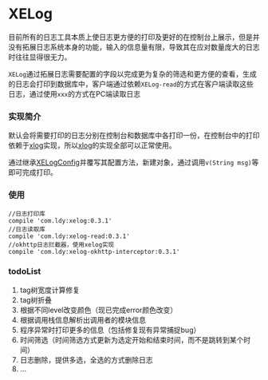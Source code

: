 # XELog
目前所有的日志工具本质上使日志更方便的打印及更好的在控制台上展示，但是并没有拓展日志系统本身的功能，输入的信息量有限，导致其在应对数量庞大的日志时往往显得很无力。

`XELog`通过拓展日志需要配置的字段以完成更为复杂的筛选和更方便的查看，生成的日志会打印到数据库中，客户端通过依赖`XELog-read`的方式在客户端读取这些日志，通过使用`xxx`的方式在PC端读取日志

### 实现简介
默认会将需要打印的日志分别在控制台和数据库中各打印一份，在控制台中的打印依赖于[xlog](https://github.com/elvishew/xLog)实现，所以[xlog](https://github.com/elvishew/xLog)的实现全部可以正常使用。

通过继承[XELogConfig](https://github.com/EndSmile/XELog/blob/master/xelog/src/main/java/com/ldy/xelog/config/XELogConfig.java)并覆写其配置方法，新建对象，通过调用`v(String msg)`等即可完成打印。

### 使用
```
//日志打印库
compile 'com.ldy:xelog:0.3.1'
//日志读取库
compile 'com.ldy:xelog-read:0.3.1'
//okhttp日志拦截器，使用xelog实现
compile 'com.ldy:xelog-okhttp-interceptor:0.3.1'
```

### todoList

 1. tag树宽度计算修复
 2. tag树折叠
 3. 根据不同level改变颜色（现已完成error颜色改变）
 4. 根据调用栈信息解析出调用者的模块信息
 5. 程序异常时打印更多的信息（包括修复现有异常捕捉bug）
 6. 时间筛选（时间筛选方式更新为选定开始和结束时间，而不是跳转到某个时间）
 7. 日志删除，提供多选，全选的方式删除日志
 8. ...

 



